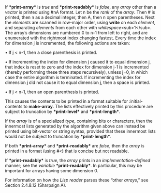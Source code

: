  

If **\*print-array\*** is *true* and **\*print-readably\*** is *false*, any *array* other than a *vector* is printed using #nA format. Let n be the *rank* of the *array*. Then # is printed, then n as a decimal integer, then A, then n open parentheses. Next the *elements* are scanned in row-major order, using **write** on each *element*, and separating *elements* from each other with *whitespace*\<sub\>1\</sub\>. The array’s dimensions are numbered 0 to n-1 from left to right, and are enumerated with the rightmost index changing fastest. Every time the index for dimension j is incremented, the following actions are taken: 

*•* If j \< n-1, then a close parenthesis is printed. 

*•* If incrementing the index for dimension j caused it to equal dimension j, that index is reset to zero and the index for dimension j-1 is incremented (thereby performing these three steps recursively), unless j=0, in which case the entire algorithm is terminated. If incrementing the index for dimension j did not cause it to equal dimension j, then a space is printed. 

*•* If j \< n-1, then an open parenthesis is printed. 

This causes the contents to be printed in a format suitable for :initial-contents to **make-array**. The lists effectively printed by this procedure are subject to truncation by **\*print-level\*** and **\*print-length\***. 

If the *array* is of a specialized *type*, containing bits or characters, then the innermost lists generated by the algorithm given above can instead be printed using bit-vector or string syntax, provided that these innermost lists would not be subject to truncation by **\*print-length\***. 

If both **\*print-array\*** and **\*print-readably\*** are *false*, then the *array* is printed in a format (using #\<) that is concise but not readable. 

If **\*print-readably\*** is *true*, the *array* prints in an *implementation-defined* manner; see the *variable* **\*print-readably\***. In particular, this may be important for arrays having some dimension 0. 

For information on how the *Lisp reader* parses these “other *arrays*,” see Section 2.4.8.12 (Sharpsign A). 

